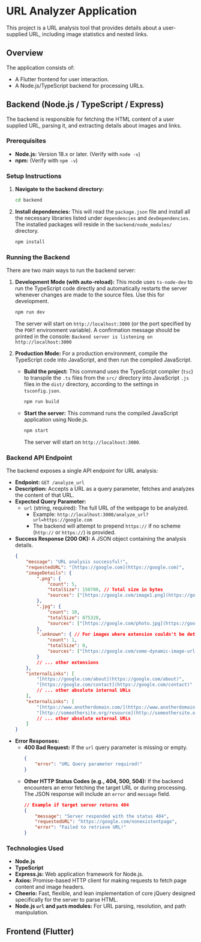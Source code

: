 # URL Analyzer Application

This project is a URL analysis tool that provides details about a user-supplied URL, including image statistics and nested links.

## Overview

The application consists of:
* A Flutter frontend for user interaction.
* A Node.js/TypeScript backend for processing URLs.

## Backend (Node.js / TypeScript / Express)

The backend is responsible for fetching the HTML content of a user supplied URL, parsing it, and extracting details about images and links.

### Prerequisites

* **Node.js:** Version 18.x or later. (Verify with `node -v`)
* **npm:**  (Verify with `npm -v`)

### Setup Instructions

1.  **Navigate to the backend directory:**
    ```bash
    cd backend
    ```

2.  **Install dependencies:**
    This will read the `package.json` file and install all the necessary libraries listed under `dependencies` and `devDependencies`. The installed packages will reside in the `backend/node_modules/` directory.
    ```bash
    npm install
    ```

### Running the Backend

There are two main ways to run the backend server:

1.  **Development Mode (with auto-reload):**
    This mode uses `ts-node-dev` to run the TypeScript code directly and automatically restarts the server whenever changes are made to the source files. Use this for development.
    ```bash
    npm run dev
    ```
    The server will start on `http://localhost:3000` (or the port specified by the `PORT` environment variable). A confirmation message should be printed in the console:
    `Backend server is listening on http://localhost:3000`

2.  **Production Mode:**
    For a production environment, compile the TypeScript code into JavaScript, and then run the compiled JavaScript.
    * **Build the project:**
        This command uses the TypeScript compiler (`tsc`) to transpile the `.ts` files from the `src/` directory into JavaScript `.js` files in the `dist/` directory, according to the settings in `tsconfig.json`.
        ```bash
        npm run build
        ```
    * **Start the server:**
        This command runs the compiled JavaScript application using Node.js.
        ```bash
        npm start
        ```
        The server will start on `http://localhost:3000`.

### Backend API Endpoint

The backend exposes a single API endpoint for URL analysis:

* **Endpoint:** `GET /analyze_url`
* **Description:** Accepts a URL as a query parameter, fetches and analyzes the content of that URL.
* **Expected Query Parameter:**
    * `url` (string, required): The full URL of the webpage to be analyzed.
        * Example: `http://localhost:3000/analyze_url?url=https://google.com`
        * The backend will attempt to prepend `https://` if no scheme (`http://` or `https://`) is provided.
* **Success Response (200 OK):**
    A JSON object containing the analysis details.
    ```json
    {
        "message": "URL analysis successful!",
        "requestedURL": "[https://google.com](https://google.com)",
        "imageDetails": {
            ".png": {
                "count": 5,
                "totalSize": 150780, // Total size in bytes
                "sources": ["[https://google.com/image1.png](https://google.com/image1.png)", "..."]
            },
            ".jpg": {
                "count": 10,
                "totalSize": 875320,
                "sources": ["[https://google.com/photo.jpg](https://google.com/photo.jpg)", "..."]
            },
            ".unknown": { // For images where extension couldn't be determined from URL
                "count": 1,
                "totalSize": 0, 
                "sources": ["[https://google.com/some-dynamic-image-url](https://google.com/some-dynamic-image-url)"]
            }
            // ... other extensions
        },
        "internalLinks": [
            "[https://google.com/about](https://google.com/about)",
            "[https://google.com/contact](https://google.com/contact)"
            // ... other absolute internal URLs
        ],
        "externalLinks": [
            "[https://www.anotherdomain.com/](https://www.anotherdomain.com/)",
            "[http://someothersite.org/resource](http://someothersite.org/resource)"
            // ... other absolute external URLs
        ]
    }
    ```
* **Error Responses:**
    * **400 Bad Request:** If the `url` query parameter is missing or empty.
        ```json
        {
            "error": "URL Query parameter required!"
        }
        ```
    * **Other HTTP Status Codes (e.g., 404, 500, 504):** If the backend encounters an error fetching the target URL or during processing. The JSON response will include an `error` and `message` field.
        ```json
        // Example if target server returns 404
        {
            "message": "Server responded with the status 404",
            "requestedURL": "https://google.com/nonexistentpage",
            "error": "Failed to retrieve URL!"
        }
        ```

### Technologies Used

* **Node.js**
* **TypeScript**
* **Express.js:** Web application framework for Node.js.
* **Axios:** Promise-based HTTP client for making requests to fetch page content and image headers.
* **Cheerio:** Fast, flexible, and lean implementation of core jQuery designed specifically for the server to parse HTML.
* **Node.js `url` and `path` modules:** For URL parsing, resolution, and path manipulation.

## Frontend (Flutter)
